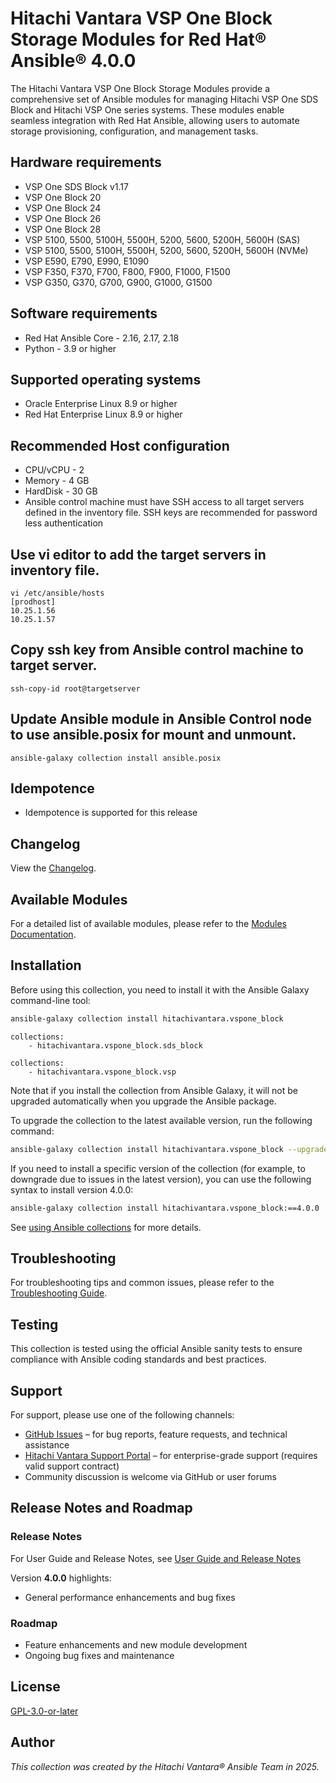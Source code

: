 # Hitachi Vantara VSP One Block Storage Modules for Red Hat® Ansible® 4.0.0

The Hitachi Vantara VSP One Block Storage Modules provide a comprehensive set of Ansible modules for managing Hitachi VSP One SDS Block and Hitachi VSP One series systems. These modules enable seamless integration with Red Hat Ansible, allowing users to automate storage provisioning, configuration, and management tasks.

## Hardware requirements

- VSP One SDS Block v1.17
- VSP One Block 20
- VSP One Block 24
- VSP One Block 26
- VSP One Block 28
- VSP 5100, 5500, 5100H, 5500H, 5200, 5600, 5200H, 5600H (SAS)
- VSP 5100, 5500, 5100H, 5500H, 5200, 5600, 5200H, 5600H (NVMe)
- VSP E590, E790, E990, E1090
- VSP F350, F370, F700, F800, F900, F1000, F1500
- VSP G350, G370, G700, G900, G1000, G1500

## Software requirements

- Red Hat Ansible Core - 2.16, 2.17, 2.18
- Python - 3.9 or higher

## Supported operating systems

- Oracle Enterprise Linux 8.9 or higher
- Red Hat Enterprise Linux 8.9 or higher

## Recommended Host configuration

- CPU/vCPU - 2
- Memory - 4 GB
- HardDisk - 30 GB
- Ansible control machine must have SSH access to all target servers defined in the inventory file. SSH keys are recommended for password less authentication
## Use vi editor to add the target servers in inventory file.
``````
vi /etc/ansible/hosts
[prodhost]
10.25.1.56
10.25.1.57
````````

## Copy ssh key from Ansible control machine to target server.
````````
ssh-copy-id root@targetserver

````````
## Update Ansible module in Ansible Control node to use ansible.posix for mount and unmount.
```````
ansible-galaxy collection install ansible.posix
```````` 
## Idempotence

- Idempotence is supported for this release

## Changelog

View the [Changelog](https://github.com/hitachi-vantara/vspone-block-ansible/blob/main/CHANGELOG.rst).

## Available Modules

For a detailed list of available modules, please refer to the [Modules Documentation](https://github.com/hitachi-vantara/vspone-block-ansible/blob/main/docs/MODULES.md).

## Installation

Before using this collection, you need to install it with the Ansible Galaxy command-line tool:

```bash
ansible-galaxy collection install hitachivantara.vspone_block
```

```text
collections:
    - hitachivantara.vspone_block.sds_block
```

```text
collections:
    - hitachivantara.vspone_block.vsp
```

Note that if you install the collection from Ansible Galaxy, it will not be upgraded automatically when you upgrade the Ansible package.

To upgrade the collection to the latest available version, run the following command:

```bash
ansible-galaxy collection install hitachivantara.vspone_block --upgrade
```

If you need to install a specific version of the collection (for example, to downgrade due to issues in the latest version), you can use the following syntax to install version 4.0.0:

```bash
ansible-galaxy collection install hitachivantara.vspone_block:==4.0.0
```

See [using Ansible collections](https://docs.ansible.com/ansible/devel/user_guide/collections_using.html) for more details.

## Troubleshooting

For troubleshooting tips and common issues, please refer to the [Troubleshooting Guide](https://github.com/hitachi-vantara/vspone-block-ansible/blob/main/docs/TROUBLESHOOTING.md).

## Testing

This collection is tested using the official Ansible sanity tests to ensure compliance with Ansible coding standards and best practices.

## Support

For support, please use one of the following channels:

- [GitHub Issues](https://github.com/hitachi-vantara/vspone-block-ansible/issues) – for bug reports, feature requests, and technical assistance
- [Hitachi Vantara Support Portal](https://support.hitachivantara.com/) – for enterprise-grade support (requires valid support contract)
- Community discussion is welcome via GitHub or user forums

## Release Notes and Roadmap

### Release Notes

For User Guide and Release Notes, see [User Guide and Release Notes](https://docs.hitachivantara.com/search/all?query=ansible&value-filters=Option~%2522Red+Hat%2522*Product_custom~%2522Adapters+and+Drivers%2522&content-lang=en-US)

Version **4.0.0** highlights:

- General performance enhancements and bug fixes

### Roadmap

- Feature enhancements and new module development
- Ongoing bug fixes and maintenance

## License

[GPL-3.0-or-later](https://www.gnu.org/licenses/gpl-3.0.en.html)
##
## Author

*This collection was created by the Hitachi Vantara® Ansible Team in 2025.*

